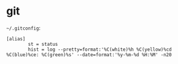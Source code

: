 # git

`~/.gitconfig`:
```
[alias]
        st = status
        hist = log --pretty=format:'%C(white)%h %C(yellow)%cd %C(blue)%ce: %C(green)%s' --date=format:'%y-%m-%d %H:%M' -n20
```
